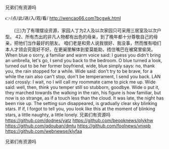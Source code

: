 
兄弟们有资源吗




👉/点/此/进/入/观/看/ http://wencao66.com?bcgwk.html




　　(三)为了有理摆设资源，家园人丁为2人及以次家园只可采用三居室及以次户型。
		42、所有杰出的非凡人物都有出色的母亲，到了晚年都十分尊敬自己的母亲，把他们当作最好的朋友。
咱们老是和旁人说我很好、我没事，然而惟有咱们本人才领会究竟好不好。在更阑里解体到爱莫能助，捂住嘴巴在被窝里偷哭。
When blue o sorry, a familiar and warm voice said: I guess you didn't bring an umbrella, let's go, I send you back to the bedroom.
O blue turned a look, turned out to be her former boyfriend, wide, blue simply says: no, thank you, the rain stopped for a while.
Wide said: don't try to be brave, for a while the rain also can't stop, don't be temperament, I send you back.
LAN said crossly: I wait, no I will call my roommate came to pick me up.
Wide said: well, then, think you temper still so stubborn, goodbye.
Wide o put it, they marched towards the walking in the rain, his figure is how familiar, but now is so strange, as if a touch less than the cloud.
It was late, the night has been rise up.
The setting sun disappeared, is gradually clear sky blinking stars.
If if, I forgot to tell you, you look like this at the moment of blinking stars, a little naughty, a little lonely.
兄弟们有资源吗 https://github.com/dodnes/yatz
https://github.com/beooknews/plykhw
https://github.com/qdouban/dmtu
https://github.com/foolnews/vnxpb
https://github.com/webnewse/klyfaa





兄弟们有资源吗
